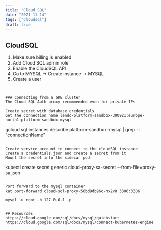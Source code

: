 ```yaml
---
title: "Cloud SQL"
date: "2021-11-14"
tags: ["cloudsql"]
draft: true
---
```


## CloudSQL

1. Make sure billing is enabled
2. Add Cloud SQL admin role
3. Enable the CloudSQL API
4. Go to MYSQL -> Create instance -> MYSQL
5. Create a user

```


### Connecting from a GKE cluster
The Cloud SQL Auth proxy recommended even for private IPs

Create secret with database credentials
Get the connection name lendo-platform-sandbox-300921:europe-north1:platform-sandbox-mysql

```
gcloud sql instances describe platform-sandbox-mysql | grep -i "connectionName"
```

Create service account to connect to the cloudSQL instance
Create a credentials.json and create a secret from it
Mount the secret into the sidecar pod

```
kubectl create secret generic cloud-proxy-sa-secret --from-file=proxy-sa.json
```

Port forward to the mysql container
kat port-forward cloud-sql-proxy-56bd9db96c-hx2v8 3306:3306

mysql -u root -h 127.0.0.1 -p


## Resources
https://cloud.google.com/sql/docs/mysql/quickstart
https://cloud.google.com/sql/docs/mysql/connect-kubernetes-engine


